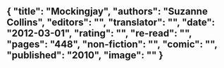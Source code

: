 {
 "title": "Mockingjay",
 "authors": "Suzanne Collins",
 "editors": "",
 "translator": "",
 "date": "2012-03-01",
 "rating": "",
 "re-read": "",
 "pages": "448",
 "non-fiction": "",
 "comic": "",
 "published": "2010",
 "image": ""
}
---

